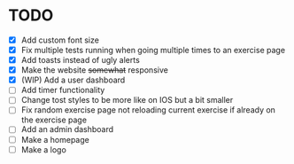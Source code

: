 # TODO

- [x] Add custom font size
- [x] Fix multiple tests running when going multiple times to an exercise page
- [x] Add toasts instead of ugly alerts
- [x] Make the website ~~somewhat~~ responsive
- [x] (WIP) Add a user dashboard
- [ ] Add timer functionality
- [ ] Change tost styles to be more like on IOS but a bit smaller
- [ ] Fix random exercise page not reloading current exercise if already on the exercise page
- [ ] Add an admin dashboard
- [ ] Make a homepage
- [ ] Make a logo

